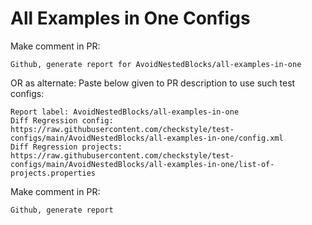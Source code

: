 # All Examples in One Configs
Make comment in PR:
```
Github, generate report for AvoidNestedBlocks/all-examples-in-one
```
OR as alternate:
Paste below given to PR description to use such test configs:
```
Report label: AvoidNestedBlocks/all-examples-in-one
Diff Regression config: https://raw.githubusercontent.com/checkstyle/test-configs/main/AvoidNestedBlocks/all-examples-in-one/config.xml
Diff Regression projects: https://raw.githubusercontent.com/checkstyle/test-configs/main/AvoidNestedBlocks/all-examples-in-one/list-of-projects.properties
```
Make comment in PR:
```
Github, generate report
```
